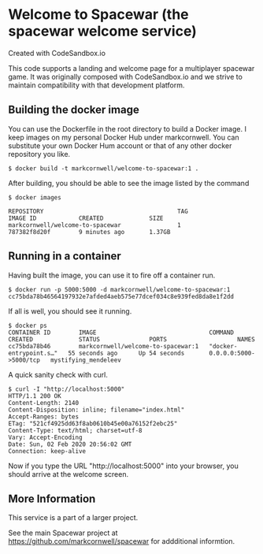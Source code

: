 # Welcome to Spacewar (the spacewar welcome service)
Created with CodeSandbox.io

This code supports a landing and welcome page for a multiplayer spacewar game. 
It was originally composed with CodeSandbox.io and we strive to maintain compatibility
with that development platform.

## Building the docker image ##

You can use the Dockerfile in the root directory to build a Docker image.  I keep
images on my personal Docker Hub under markcornwell.  You can substitute your own
Docker Hum account or that of any other docker repository you like.

    $ docker build -t markcornwell/welcome-to-spacewar:1 .

After building, you should be able to see the image listed by the command

    $ docker images
  
    REPOSITORY                                      TAG                 IMAGE ID            CREATED             SIZE
    markcornwell/welcome-to-spacewar                1                   787382f8d20f        9 minutes ago       1.37GB 

## Running in a container ##

Having built the image, you can use it to fire off a container run.

    $ docker run -p 5000:5000 -d markcornwell/welcome-to-spacewar:1
    cc75bda78b46564197932e7afded4aeb575e77dcef034c8e939fed8da8e1f2dd
  
If all is well, you should see it running.

    $ docker ps
    CONTAINER ID        IMAGE                                COMMAND                  CREATED             STATUS              PORTS                    NAMES
    cc75bda78b46        markcornwell/welcome-to-spacewar:1   "docker-entrypoint.s…"   55 seconds ago      Up 54 seconds       0.0.0.0:5000->5000/tcp   mystifying_mendeleev

A quick sanity check with curl.

    $ curl -I "http://localhost:5000"
    HTTP/1.1 200 OK
    Content-Length: 2140
    Content-Disposition: inline; filename="index.html"
    Accept-Ranges: bytes
    ETag: "521cf4925dd63f8ab0610b45e00a76152f2ebc25"
    Content-Type: text/html; charset=utf-8
    Vary: Accept-Encoding
    Date: Sun, 02 Feb 2020 20:56:02 GMT
    Connection: keep-alive
  
Now if you type the URL "http://localhost:5000" into your browser, you should
arrive at the welcome screen.

## More Information ##

This service is a part of a larger project.

See the main Spacewar project at 
https://github.com/markcornwell/spacewar for addditional informtion.
